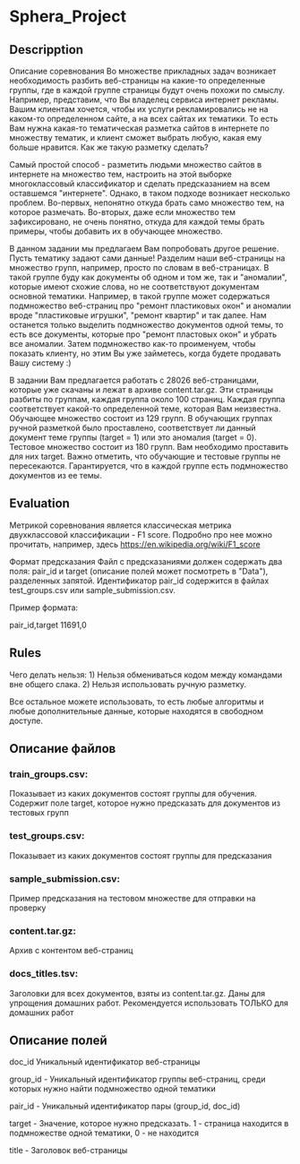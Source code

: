 # Sphera_Project

## Descripption
Описание соревнования
Во множестве прикладных задач возникает необходимость разбить веб-страницы на какие-то определенные группы, где в каждой группе страницы будут очень похожи по смыслу. Например, представим, что Вы владелец сервиса интернет рекламы. Вашим клиентам хочется, чтобы их услуги рекламировались не на каком-то определенном сайте, а на всех сайтах их тематики. То есть Вам нужна какая-то тематическая разметка сайтов в интернете по множеству тематик, и клиент сможет выбрать любую, какая ему больше нравится. Как же такую разметку сделать?

Самый простой способ - разметить людьми множество сайтов в интернете на множество тем, настроить на этой выборке многоклассовый классификатор и сделать предсказанием на всем оставшемся "интернете". Однако, в таком подходе возникает несколько проблем. Во-первых, непонятно откуда брать само множество тем, на которое размечать. Во-вторых, даже если множество тем зафиксировано, не очень понятно, откуда для каждой темы брать примеры, чтобы добавить их в обучающее множество.

В данном задании мы предлагаем Вам попробовать другое решение. Пусть тематику задают сами данные! Разделим наши веб-страницы на множество групп, например, просто по словам в веб-страницах. В такой группе буду как документы об одном и том же, так и "аномалии", которые имеют схожие слова, но не соответствуют документам основной тематики. Например, в такой группе может содержаться подмножество веб-страниц про "ремонт пластиковых окон" и аномалии вроде "пластиковые игрушки", "ремонт квартир" и так далее. Нам останется только выделить подмножество документов одной темы, то есть все документы, которые про "ремонт пластовых окон" и убрать все аномалии. Затем подмножество как-то проименуем, чтобы показать клиенту, но этим Вы уже займетесь, когда будете продавать Вашу систему :)

В задании Вам предлагается работать с 28026 веб-страницами, которые уже скачаны и лежат в архиве content.tar.gz. Эти страницы разбиты по группам, каждая группа около 100 страниц. Каждая группа соответствует какой-то определенной теме, которая Вам неизвестна. Обучающее множество состоит из 129 групп. В обучающих группах ручной разметкой было проставлено, соответствует ли данный документ теме группы (target = 1) или это аномалия (target = 0). Тестовое множество состоит из 180 групп. Вам необходимо проставить для них target. Важно отметить, что обучающие и тестовые группы не пересекаются. Гарантируется, что в каждой группе есть подмножество документов из ее темы.


## Evaluation
Метрикой соревнования является классическая метрика двухклассовой классификации - F1 score. Подробно про нее можно прочитать, например, здесь https://en.wikipedia.org/wiki/F1_score

Формат предсказания
Файл с предсказаниями должен содержать два поля: pair_id и target (описание полей может посмотреть в "Data"), разделенных запятой. Идентификатор pair_id содержится в файлах test_groups.csv или sample_submission.csv.

Пример формата:

pair_id,target
11691,0


## Rules

Чего делать нельзя: 1) Нельзя обмениваться кодом между командами вне общего слака. 2) Нельзя использовать ручную разметку.

Все остальное можете использовать, то есть любые алгоритмы и любые дополнительные данные, которые находятся в свободном доступе.


## Описание файлов

### train_groups.csv:
Показывает из каких документов состоят группы для обучения. Содержит поле target, которое нужно предсказать для документов из тестовых групп
### test_groups.csv: 
Показывает из каких документов состоят группы для предсказания
### sample_submission.csv:
Пример предсказания на тестовом множестве для отправки на проверку
### content.tar.gz:
Архив с контентом веб-страниц
### docs_titles.tsv:
Заголовки для всех документов, взяты из content.tar.gz. Даны для упрощения домашних работ. Рекомендуется использовать ТОЛЬКО для домашних работ

## Описание полей

doc_id Уникальный идентификатор веб-страницы 

group_id - Уникальный идентификатор группы веб-страниц, среди которых нужно найти подмножество одной тематики 

pair_id - Уникальный идентификатор пары (group_id, doc_id) 

target - Значение, которое нужно предсказать. 1 - страница находится в подмножестве одной тематики, 0 - не находится 

title - Заголовок веб-страницы
